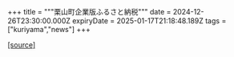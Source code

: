 +++
title = """栗山町企業版ふるさと納税"""
date = 2024-12-26T23:30:00.000Z
expiryDate = 2025-01-17T21:18:48.189Z
tags = ["kuriyama","news"]
+++


[[source]](https://www.town.kuriyama.hokkaido.jp/soshiki/31/14671.html)
